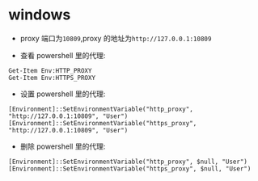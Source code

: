 # windows

- proxy 端口为`10809`,proxy 的地址为`http://127.0.0.1:10809`

- 查看 powershell 里的代理:

```
Get-Item Env:HTTP_PROXY
Get-Item Env:HTTPS_PROXY
```

- 设置 powershell 里的代理:

```
[Environment]::SetEnvironmentVariable("http_proxy", "http://127.0.0.1:10809", "User")
[Environment]::SetEnvironmentVariable("https_proxy", "http://127.0.0.1:10809", "User")
```

- 删除 powershell 里的代理:

```
[Environment]::SetEnvironmentVariable("http_proxy", $null, "User")
[Environment]::SetEnvironmentVariable("https_proxy", $null, "User")
```
